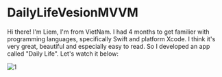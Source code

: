 # DailyLifeVesionMVVM

Hi there! I'm Liem, I'm from VietNam. I had 4 months to get familier with programming languages, specifically Swift and platform Xcode. I think it's very great, beautiful and especially easy to read. So I developed an app called "Daily Life". Let's watch it below:

![1](https://user-images.githubusercontent.com/47914998/64059068-dcda8f00-cbde-11e9-8723-685bda681476.png)


